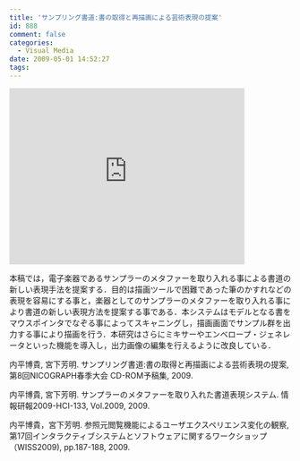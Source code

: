 ```yaml
---
title: 'サンプリング書道:書の取得と再描画による芸術表現の提案'
id: 888
comment: false
categories:
  - Visual Media
date: 2009-05-01 14:52:27
tags:
---
```



<iframe width="420" height="315" src="https://www.youtube.com/embed/26wteybpJ3s" frameborder="0" allowfullscreen></iframe>



本稿では，電子楽器であるサンプラーのメタファーを取り入れる事による書道の新しい表現手法を提案する．目的は描画ツールで困難であった筆のかすれなどの表現を容易にする事と，楽器としてのサンプラーのメタファーを取り入れる事により書道の新しい表現方法を提案する事である．本システムはモデルとなる書をマウスポインタでなぞる事によってスキャニングし，描画画面でサンプル群を出力する事により描画を行う．本研究はさらにミキサーやエンベロープ・ジェネレータといった機能を導入し，出力画像の編集を行えるように改良している．

内平博貴, 宮下芳明. サンプリング書道:書の取得と再描画による芸術表現の提案, 第8回NICOGRAPH春季大会 CD-ROM予稿集, 2009.

内平博貴, 宮下芳明. サンプラーのメタファーを取り入れた書道表現システム. 情報研報2009-HCI-133, Vol.2009, 2009.

内平博貴，宮下芳明. 参照元閲覧機能によるユーザエクスペリエンス変化の観察, 第17回インタラクティブシステムとソフトウェアに関するワークショップ（WISS2009), pp.187-188, 2009.

